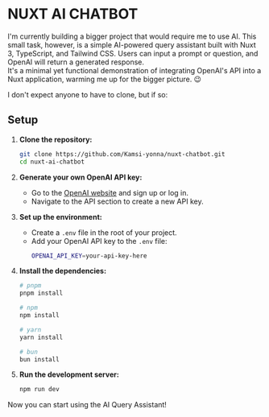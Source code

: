 # NUXT AI CHATBOT

I'm currently building a bigger project that would require me to use AI. This small task, however, is a simple AI-powered query assistant built with Nuxt 3, TypeScript, and Tailwind CSS. Users can input a prompt or question, and OpenAI will return a generated response.  
It's a minimal yet functional demonstration of integrating OpenAI's API into a Nuxt application, warming me up for the bigger picture. 😉

I don't expect anyone to have to clone, but if so:

## Setup

1. **Clone the repository:**
   ```bash
   git clone https://github.com/Kamsi-yonna/nuxt-chatbot.git
   cd nuxt-ai-chatbot
   ```

2. **Generate your own OpenAI API key:**
   - Go to the [OpenAI website](https://platform.openai.com/signup) and sign up or log in.
   - Navigate to the API section to create a new API key.

3. **Set up the environment:**
   - Create a `.env` file in the root of your project.
   - Add your OpenAI API key to the `.env` file:
     ```bash
     OPENAI_API_KEY=your-api-key-here
     ```

4. **Install the dependencies:**
   ```bash
   # pnpm
   pnpm install

   # npm
   npm install

   # yarn
   yarn install

   # bun
   bun install
   ```

5. **Run the development server:**
   ```bash
   npm run dev
   ```

Now you can start using the AI Query Assistant!